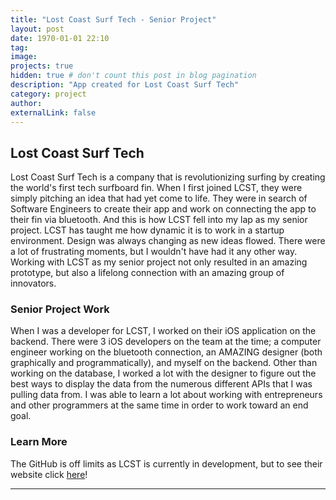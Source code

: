```yaml
---
title: "Lost Coast Surf Tech - Senior Project"
layout: post
date: 1970-01-01 22:10
tag: 
image: 
projects: true
hidden: true # don't count this post in blog pagination
description: "App created for Lost Coast Surf Tech"
category: project
author: 
externalLink: false
---
```


## Lost Coast Surf Tech
Lost Coast Surf Tech is a company that is revolutionizing surfing by creating the world's first tech surfboard fin. When I first joined LCST, they were simply pitching an idea that had yet come to life. They were in search of Software Engineers to create their app and work on connecting the app to their fin via bluetooth. And this is how LCST fell into my lap as my senior project. LCST has taught me how dynamic it is to work in a startup environment. Design was always changing as new ideas flowed. There were a lot of frustrating moments, but I wouldn't have had it any other way. Working with LCST as my senior project not only resulted in an amazing prototype, but also a lifelong connection with an amazing group of innovators.

### Senior Project Work
When I was a developer for LCST, I worked on their iOS application on the backend. There were 3 iOS developers on the team at the time; a computer engineer working on the bluetooth connection, an AMAZING designer (both graphically and programmatically), and myself on the backend. Other than working on the database, I worked a lot with the designer to figure out the best ways to display the data from the numerous different APIs that I was pulling data from. I was able to learn a lot about working with entrepreneurs and other programmers at the same time in order to work toward an end goal.

### Learn More
The GitHub is off limits as LCST is currently in development, but to see their website click [here](https://www.lostcoastsurf.tech/)!

---
